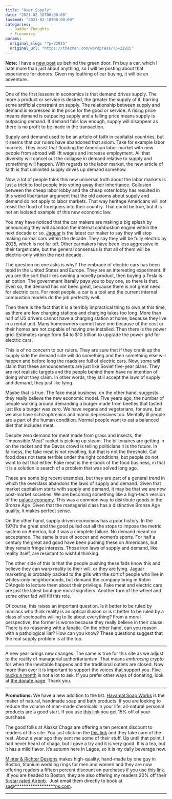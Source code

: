 ```yaml
---
title: "Over Supply"
date: "2021-02-18T00:00:00"
lastmod: "2021-02-18T00:00:00"
categories:
  - Badder Thoughts
  - Economics
params:
  original_slug: "?p=22915"
  original_url: "https://thezman.com/wordpress/?p=22915"
---
```


**Note:** I have a
<a href="https://www.subscribestar.com/posts/278172" rel="noopener"
target="_blank">new post</a> up behind the green door. I’m buy a car,
which I hate more than just about anything, so I will be posting about
that experience for donors. Given my loathing of car buying, it will be
an adventure.

------------------------------------------------------------------------

One of the first lessons in economics is that demand drives supply. The
more a product or service is desired, the greater the supply of it,
barring some artificial constraint on supply. The relationship between
supply and demand is expressed in the price for the good or service. A
rising price means demand is outpacing supply and a falling price means
supply is outpacing demand. If demand falls low enough, supply will
disappear as there is no profit to be made in the transaction.

Supply and demand used to be an article of faith in capitalist
countries, but it seems that our rulers have abandoned that axiom. Take
for example labor markets. They insist that flooding the American labor
market with new people from abroad will lift wages and increase
employment. All that diversity will cancel out the collapse in demand
relative to supply and something will happen. With regards to the labor
market, the new article of faith is that unlimited supply drives up
demand somehow.

Now, a lot of people think this new universal truth about the labor
markets is just a trick to fool people into voting away their
inheritance. Collusion between the cheap labor lobby and the cheap voter
lobby has resulted in this weird libertarian argument that the old
axioms about supply and demand do not apply to labor markets. That way
heritage Americans will not resist the flood of foreigners into their
country. That could be true, but it is not an isolated example of this
new economic law.

You may have noticed that the car makers are making a big splash by
announcing they will abandon the internal combustion engine within the
next decade or so. <a
href="https://www.zerohedge.com/technology/jaguar-go-fully-electric-2025"
rel="noopener" target="_blank">Jaguar</a> is the latest car maker to say
they will stop making normal cars within the decade. They say they will
be fully electric by 2025, which is not far off. Other carmakers have
been less aggressive in their target date, but the general consensus is
that all of them will be electric-only within the next decade.

The question no one asks is why? The embrace of electric cars has been
tepid in the United States and Europe. They are an interesting
experiment. If you are the sort that likes owning a novelty product,
then buying a Tesla is an option. The government literally pays you to
buy one, so there is that. Even so, the demand has not been great,
because there is not great need for electric cars. For most people, a
car is a tool and the current internal combustion models do the job
perfectly well.

Then there is the fact that it is a terribly impractical thing to own at
this time, as there are few charging stations and charging takes too
long. More than half of US drivers cannot have a charging station at
home, because they live in a rental unit. Many homeowners cannot have
one because of the cost or their homes are not capable of having one
installed. Then there is the power grid. Estimates range from $4 to $10
trillion to upgrade the power grid for electric cars.

This is of no concern to our rulers. They are sure that if they crank up
the supply side the demand side will do something and then something
else will happen and before long the roads are full of electric cars.
Now, some will claim that these announcements are just like Soviet
five-year plans. They are not realistic targets and the people behind
them have no intention of doing what they claim. In other words, they
still accept the laws of supply and demand, they just like lying.

Maybe that is true. The fake meat business, on the other hand, suggests
they really believe the new economic model. Five years ago, the number
of people walking around demanding a burger made from beetles that
tasted just like a burger was zero. We have vegans and vegetarians, for
sure, but we also have schizophrenics and manic depressives too.
Mentally ill people are a part of the human condition. Normal people
want to eat a balanced diet that includes meat.

Despite zero demand for meat made from grass and insects, the
“Impossible Meat” racket is picking up steam. The billionaires are
getting in on the racket and the Davos crowd is telling politicians it
is the future. In fairness, the fake meat is not revolting, but that is
not the threshold. Cat food does not taste terrible under the right
conditions, but people do not want to eat that either. Fake meat is the
e-book of the food business, in that it is a solution is search of a
problem that was solved long ago.

These are some big recent examples, but they are part of a general trend
in which the overclass abandons the laws of supply and demand. Given
that market capitalism starts with supply and demand, it may be that we
are now post-market societies. We are becoming something like a
high-tech version of the
<a href="https://en.wikipedia.org/wiki/Palace_economy" rel="noopener"
target="_blank">palace economy</a>. This was a common way to distribute
goods in the Bronze Age. Given that the managerial class has a
distinctive Bronze Age quality, it makes perfect sense.

On the other hand, supply driven economics has a poor history. In the
1970’s the great and the good pulled out all the stops to impose the
metric system on America, but it was a complete failure. No demand meant
no acceptance. The same is true of soccer and women’s sports. For half a
century the great and good have been pushing these on Americans, but
they remain fringe interests. Those iron laws of supply and demand, like
reality itself, are resistant to wishful thinking.

The other side of this is that the people pushing these fads know this
and believe they can warp reality to their will, or they are lying.
Jaguar marketing is probably packed to the gills with the sort of people
who live in whites-only neighborhoods, but demand the company bring in
Robin DiAngelo to lecture them about their privilege. Fake meat and
electric cars are just the latest boutique moral signifiers. Another
turn of the wheel and some other fad will fill this role.

Of course, this raises an important question. Is it better to be ruled
by maniacs who think reality is an optical illusion or is it better to
be ruled by a class of sociopaths willing to lie about everything? From
a moral perspective, the former is worse because they really believe in
their cause. There is no reasoning with a fanatic. On the other hand,
can you reason with a pathological liar? How can you know? These
questions suggest that the real supply problem is at the top.

------------------------------------------------------------------------

A new year brings new changes. The same is true for this site as we
adjust to the reality of managerial authoritarianism. That means
*embracing crypto* for when the inevitable happens and the traditional
outlets are closed. Now more than ever it is important to support the
voices that support you.
<a href="https://www.subscribestar.com/the-z-blog"
rel="noopener noreferrer" target="_blank">Five bucks a month</a> is not
a lot to ask. If you prefer other ways of donating, look at
<a href="https://thezman.com/wordpress/?page_id=22713" rel="noopener"
target="_blank">the donate page</a>. Thank you.

------------------------------------------------------------------------

**Promotions:** We have a new addition to the list.
<a href="https://havamalsoapworks.com/" rel="noopener"
target="_blank">Havamal Soap Works</a> is the maker of natural, handmade
soap and bath products. If you are looking to reduce the volume of
man-made chemicals in your life, all-natural personal products are a
good start. If you use
<a href="https://havamalsoapworks.com/discount/ZMAN" rel="noopener"
target="_blank">this link</a> you get 15% off of your purchase.

The good folks at Alaska Chaga are offering a ten percent discount to
readers of this site. You just click on the
<a href="https://alaskachaga.us/discount/ZMAN" rel="noopener noreferrer"
target="_blank">this link</a> and they take care of the rest. About a
year ago they sent me some of their stuff. Up until that point, I had
never heard of chaga, but I gave a try and it is very good. It is a tea,
but it has a mild flavor. It’s autumn here in Lagos, so it is my daily
beverage now.

<a href="https://www.minterandrichterdesigns.com/"
rel="noreferrer nofollow noopener" target="_blank">Minter &amp; Richter
Designs</a> makes high-quality, hand-made by one guy in Boston, titanium
wedding rings for men and women and they are now offering readers a
fifteen percent discount on purchases if you use
<a href="https://www.minterandrichterdesigns.com/discount/ZMAN"
rel="noreferrer nofollow noopener" target="_blank">this link</a>. 
 <span class="highlight"><span class="colour"><span class="font"><span class="size">If
you are headed to Boston, they are also offering my readers 20% off
their <a
href="https://www.airbnb.com/users/7988017/listings?user_id=7988017&amp;s=3"
rel="noopener noreferrer" target="_blank">5-star rated Airbnb</a>.  Just
email them directly to book at
<a href="mailto:sa***@*********************ns.com"
data-original-string="XKBuLXj5Nob9hrxS6qwnEQ==cb751CN5VQ118ab6Gz93NvhvDO+YIs0CMF9A2YB9udN9Lg+Kw2zONVm0G0lcG7BCOzz"><span
class="apbct-email-encoder"
data-original-string="5dqXIk/hRMPbxZ8HyX+1tA==cb76D3OVA9liHgosxg7FCBFJkZNxn+3qunbv2MkL/2Rgm2unfbXz4QLhBAXpN38/52i"
title="This contact has been encoded by Anti-Spam by CleanTalk. Click to decode. To finish the decoding make sure that JavaScript is enabled in your browser.">sa<span
class="apbct-blur">***</span>@<span
class="apbct-blur">*********************</span>ns.com</span></a>.</span></span></span></span>

------------------------------------------------------------------------
